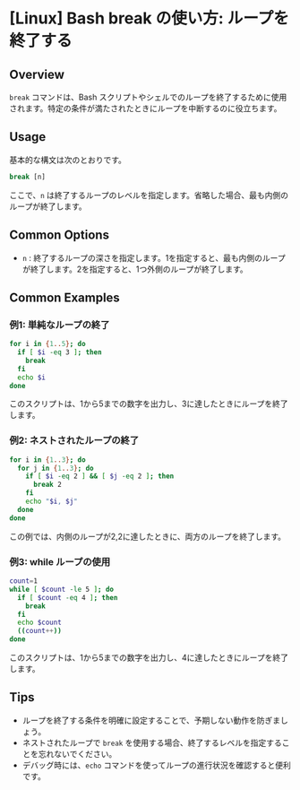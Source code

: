# [Linux] Bash break の使い方: ループを終了する

## Overview
`break` コマンドは、Bash スクリプトやシェルでのループを終了するために使用されます。特定の条件が満たされたときにループを中断するのに役立ちます。

## Usage
基本的な構文は次のとおりです。

```bash
break [n]
```

ここで、`n` は終了するループのレベルを指定します。省略した場合、最も内側のループが終了します。

## Common Options
- `n` : 終了するループの深さを指定します。1を指定すると、最も内側のループが終了します。2を指定すると、1つ外側のループが終了します。

## Common Examples

### 例1: 単純なループの終了
```bash
for i in {1..5}; do
  if [ $i -eq 3 ]; then
    break
  fi
  echo $i
done
```
このスクリプトは、1から5までの数字を出力し、3に達したときにループを終了します。

### 例2: ネストされたループの終了
```bash
for i in {1..3}; do
  for j in {1..3}; do
    if [ $i -eq 2 ] && [ $j -eq 2 ]; then
      break 2
    fi
    echo "$i, $j"
  done
done
```
この例では、内側のループが2,2に達したときに、両方のループを終了します。

### 例3: while ループの使用
```bash
count=1
while [ $count -le 5 ]; do
  if [ $count -eq 4 ]; then
    break
  fi
  echo $count
  ((count++))
done
```
このスクリプトは、1から5までの数字を出力し、4に達したときにループを終了します。

## Tips
- ループを終了する条件を明確に設定することで、予期しない動作を防ぎましょう。
- ネストされたループで `break` を使用する場合、終了するレベルを指定することを忘れないでください。
- デバッグ時には、`echo` コマンドを使ってループの進行状況を確認すると便利です。